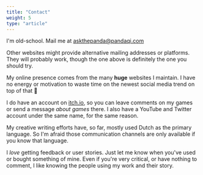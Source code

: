 ```yaml
---
title: "Contact"
weight: 5
type: "article"
---
```


I'm old-school. Mail me at [askthepanda@pandaqi.com](mailto:askthepanda@pandaqi.com)

Other websites might provide alternative mailing addresses or platforms. They will probably work, though the one above is definitely the one you should try.

My online presence comes from the many **huge** websites I maintain. I have no energy or motivation to waste time on the newest social media trend on top of that 🙊

I do have an account on [itch.io](https://itch.io), so you can leave comments on my games or send a message _about games_ there. I also have a YouTube and Twitter account under the same name, for the same reason.

My creative writing efforts have, so far, mostly used Dutch as the primary language. So I'm afraid those communication channels are only available if you know that language.

I _love_ getting feedback or user stories. Just let me know when you've used or bought something of mine. Even if you're very critical, or have nothing to comment, I like knowing the people using my work and their story.